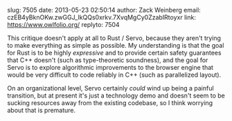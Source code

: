 slug:    7505
date:    2013-05-23 02:50:14
author:  Zack Weinberg
email:   czEB4yBknOKw.zwGGJ_IkQQs0xrkv.7XvqMgCy0ZzabIRtoyxr
link:     https://www.owlfolio.org/
replyto: 7504

This critique doesn't apply at all to Rust / Servo, because they
aren't trying to make everything as simple as possible.  My
understanding is that the goal for Rust is to be highly
<i>expressive</i> and to provide certain safety guarantees that C++
doesn't (such as type-theoretic soundness), and the goal for Servo is
to explore algorithmic improvements to the browser engine that would
be very difficult to code reliably in C++ (such as parallelized
layout).

On an organizational level, Servo certainly <i>could</i> wind up being
a painful transition, but at present it's just a technology demo and
doesn't seem to be sucking resources away from the existing codebase,
so I think worrying about that is premature.
